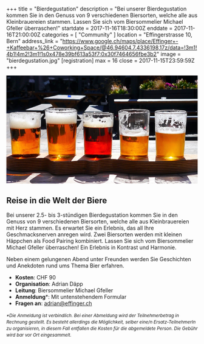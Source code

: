 +++
title = "Bierdegustation"
description = "Bei unserer Bierdegustation kommen Sie in den Genuss von 9 verschiedenen Biersorten, welche alle aus Kleinbrauereien stammen. Lassen Sie sich vom Biersommelier Michael Gfeller überraschen!"
startdate = 2017-11-16T18:30:00Z
enddate = 2017-11-16T21:00:00Z
categories = [ "Community" ]
location = "Effingerstrasse 10, Bern"
address_link = "https://www.google.ch/maps/place/Effinger+-+Kaffeebar+%26+Coworking+Space/@46.94604,7.4336198,17z/data=!3m1!4b1!4m2!3m1!1s0x478e39bf613a53f7:0x30f7464656fbe3b2"
image = "bierdegustation.jpg"
[registration]
  max = 16
  close = 2017-11-15T23:59:59Z
+++

![Bierdegustation](bierdegustation.jpg)

## Reise in die Welt der Biere

Bei unserer 2.5- bis 3-stündigen Bierdegustation kommen Sie in den Genuss von 9 verschiedenen Biersorten, welche alle aus Kleinbrauereien mit Herz stammen. Es erwartet Sie ein Erlebnis, das all Ihre Geschmacksnerven anregen wird. Zwei Biersorten werden mit kleinen Häppchen als Food Pairing kombiniert. Lassen Sie sich vom Biersommelier Michael Gfeller überraschen! Ein Erlebnis in Kontrast und Harmonie.

Neben einem gelungenen Abend unter Freunden werden Sie Geschichten und Anekdoten rund ums Thema Bier erfahren.


* **Kosten**: CHF 90   
* **Organisation**: Adrian Däpp
* **Leitung**: Biersommelier Michael Gfeller   
* **Anmeldung**\*: Mit untenstehendem Formular   
* **Fragen an**: [adrian@effinger.ch](mailto:adrian@effinger.ch)

<small>*\*Die Anmeldung ist verbindlich. Bei einer Abmeldung wird der Teilnehmerbetrag in Rechnung gestellt. Es besteht allerdings die Möglichkeit, selber eine/n Ersatz-TeilnehmerIn zu organisieren, in diesem Fall entfallen die Kosten für die abgemeldete Person. Die Gebühr wird bar vor Ort eingesammelt.*</small>
